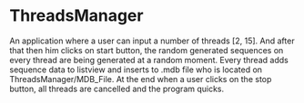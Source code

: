 # ThreadsManager

An application where a user can input a number of threads [2, 15]. And after that then him clicks on start button, the random generated sequences on every thread are being generated at a random moment.
Every thread adds sequence data to listview and inserts to .mdb file who is located on ThreadsManager/MDB_File.
At the end when a user clicks on the stop button, all threads are cancelled and the program quicks.
